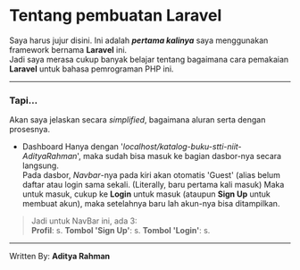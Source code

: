 # Tentang pembuatan Laravel

Saya harus jujur disini. Ini adalah ***pertama kalinya*** saya menggunakan framework bernama **Laravel** ini.<br>
Jadi saya merasa cukup banyak belajar tentang bagaimana cara pemakaian **Laravel** untuk bahasa pemrograman PHP ini.

---

### Tapi...
Akan saya jelaskan secara *simplified*, bagaimana aluran serta dengan prosesnya.

- Dashboard
Hanya dengan '*localhost/katalog-buku-stti-niit-AdityaRahman*', maka sudah bisa masuk ke bagian dasbor-nya secara langsung.<br>
Pada dasbor, *Navbar*-nya pada kiri akan otomatis 'Guest' (alias belum daftar atau login sama sekali. (Literally, baru pertama kali masuk)
Maka untuk masuk, cukup ke **Login** untuk masuk (ataupun **Sign Up** untuk membuat akun), maka setelahnya baru lah akun-nya bisa ditampilkan.
> Jadi untuk NavBar ini, ada 3: <br>
> **Profil**: s.
> **Tombol 'Sign Up'**: s.
> **Tombol 'Login'**: s.

---

Written By:
**Aditya Rahman**
